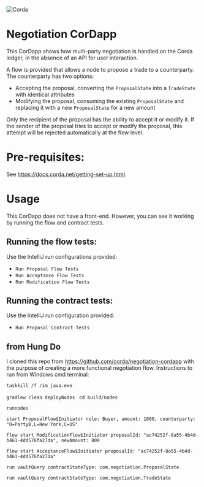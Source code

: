 ![Corda](https://www.corda.net/wp-content/uploads/2016/11/fg005_corda_b.png)

# Negotiation CorDapp

This CorDapp shows how multi-party negotiation is handled on the Corda ledger, in the absence of an API for user 
interaction.

A flow is provided that allows a node to propose a trade to a counterparty. The counterparty has two options:

* Accepting the proposal, converting the `ProposalState` into a `TradeState` with identical attributes
* Modifying the proposal, consuming the existing `ProposalState` and replacing it with a new `ProposalState` for a new 
  amount

Only the recipient of the proposal has the ability to accept it or modify it. If the sender of the proposal tries to 
accept or modify the proposal, this attempt will be rejected automatically at the flow level.

# Pre-requisites:
  
See https://docs.corda.net/getting-set-up.html.

# Usage

This CorDapp does not have a front-end. However, you can see it working by running the flow and contract tests.

## Running the flow tests:

Use the IntelliJ run configurations provided:

* `Run Proposal Flow Tests`
* `Run Acceptance Flow Tests`
* `Run Modification Flow Tests`

## Running the contract tests:

Use the IntelliJ run configuration provided:

* `Run Proposal Contract Tests`

## from Hung Do ###
I cloned this repo from https://github.com/corda/negotiation-cordapp  with the purpose of creating a more functional negotiation flow.
Instructions to run from Windows cmd terminal:

`taskkill /f /im java.exe`

`gradlew clean deployNodes
`
`cd build/nodes`

`runnodes`

`
start ProposalFlow$Initiator role: Buyer, amount: 1000, counterparty: "O=PartyB,L=New York,C=US"
`

`flow start ModificationFlow$Initiator proposalId: "ac74252f-8a55-4b4d-b461-4dd576fa27da", newAmount: 800
`

`flow start AcceptanceFlow$Initiator proposalId: "ac74252f-8a55-4b4d-b461-4dd576fa27da"`


`run vaultQuery contractStateType: com.negotiation.ProposalState`

`run vaultQuery contractStateType: com.negotiation.TradeState`
